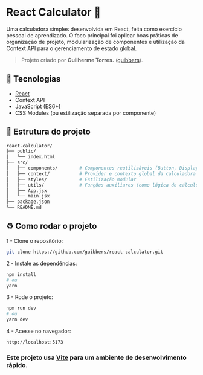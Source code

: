 # React Calculator 🧮

Uma calculadora simples desenvolvida em React, feita como exercício pessoal de aprendizado. O foco principal foi aplicar boas práticas de organização de projeto, modularização de componentes e utilização da Context API para o gerenciamento de estado global.

> Projeto criado por **Guilherme Torres.** ([guibbers](https://github.com/guibbers)).

## 🚀 Tecnologias

- [React](https://reactjs.org/)
- Context API
- JavaScript (ES6+)
- CSS Modules (ou estilização separada por componente)

## 📁 Estrutura do projeto

```bash
react-calculator/
├── public/
│   └── index.html
├── src/
│   ├── components/        # Componentes reutilizáveis (Button, Display, etc.)
│   ├── context/           # Provider e contexto global da calculadora
│   ├── styles/            # Estilização modular
│   ├── utils/             # Funções auxiliares (como lógica de cálculo)
│   ├── App.jsx
│   └── main.jsx
├── package.json
└── README.md
```

## ⚙️ Como rodar o projeto
1 - Clone o repositório:

```bash
git clone https://github.com/guibbers/react-calculator.git
```

2 - Instale as dependências:
```bash
npm install
# ou
yarn
```
3 - Rode o projeto:
```bash
npm run dev
# ou
yarn dev
```

4 - Acesse no navegador:
```bash
http://localhost:5173
```
### Este projeto usa [Vite](vite.dev) para um ambiente de desenvolvimento rápido.
